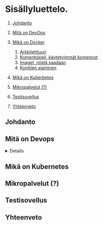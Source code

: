# Sisällyluettelo.

1. [Johdanto](#Johdanto)
2. [Mitä on DevOps](#mita-on-devops)
3. [Mikä on Docker](#mika-on-docker) 
    1. [Arkkitehtuuri](#arkkitehtuuri1)
    2. [Komentokieli, käytetyimmät komennot](#komennot)
    3. [Imaget, mistä saadaan](#imaget)
    4. [Konttien ajaminen](#kontit)


4. [Mikä on Kuberbetes](#mika-on-kubernetes)
5. [Mikropalvelut (?)](#mikropalvelut)
6. [Testisovellus](#Testisovellus)
7. [Yhteenveto](#Yhteenveto)

## Johdanto  <a name="Johdanto"></a>
## Mitä on Devops <a name="mita-on-devops"></a>
<details>

## <summary>Mikä on Docker <a name="mika-on-docker"></a></summary>

Tähän tulee tekstiä.
    
### Arkkitehtuuri <a name="arkkitehtuuri1"></a>

### Komentokieli, käytetyimmät komennot  <a name="komennot"></a>

### Imaget, mistä saadaan <a name="imaget"></a>

### Konttien ajaminen <a name="kontit"></a>

</details>

## Mikä on Kubernetes  <a name="mika-on-kubernetes"></a>
## Mikropalvelut (?)  <a name="mikropalvelut"></a>
## Testisovellus  <a name="Testisovellus"></a>
## Yhteenveto  <a name="Yhteenveto"></a>



